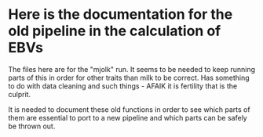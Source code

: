 # Here is the documentation for the old pipeline in the calculation of EBVs

The files here are for the "mjolk" run. It seems to be needed to keep running parts of this in order for other traits than milk to be correct. Has something to do with data cleaning and such things - AFAIK it is fertility that is the culprit.

It is needed to document these old functions in order to see which parts of them are essential to port to a new pipeline and which parts can be safely be thrown out. 
